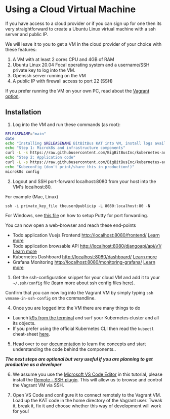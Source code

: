 # Using a Cloud Virtual Machine

If you have access to a cloud provider or if you can sign up for one then its very straightforward to create a Ubuntu Linux virtual machine with a ssh server and public IP.

We will leave it to you to get a VM in the cloud provider of your choice with these features:

  1. A VM with at least 2 cores CPU and 4GB of RAM
  2. Ubuntu Linux 20.04 Focal operating system and a username/SSH private key to log into the VM.
  3. Openssh server running on the VM
  4. A public IP with firewall access to port 22 (SSH)

If you prefer running the VM on your own PC, read about the [Vagrant option](./quickstart-vagrant.md).

## Installation
1. Log into the VM and run these commands (as root):

```bash
RELEASENAME="main"
date
echo "Installing $RELEASENAME BitBitBus KAT into VM, install logs available at /var/log/"
echo "Step 1: Microk8s and infrastructure components"
curl -L -s https://raw.githubusercontent.com/BigBitBusInc/kubernetes-automation-toolkit/$RELEASENAME/code/local-kubernetes-cluster-installation/install-microk8s-on-ubuntu.sh | bash | tee /var/log/bigbitbus-microk8s-install.log
echo "Step 2: Application code"
curl -L -s https://raw.githubusercontent.com/BigBitBusInc/kubernetes-automation-toolkit/$RELEASENAME/code/local-kubernetes-cluster-installation/install-application-stack.sh | bash -s $RELEASENAME | tee /var/log/bigbitbus-kat-application-code-install.log
echo "Kubeconfig (don't print/share this in production!)"
microk8s config
```

2. Logout and SSH port-forward localhost:8080 from your host into the VM's localhost:80.

For example (Mac, Linux) 
```
ssh -i private_key_file theuser@publicip -L 8080:localhost:80 -N
```

For Windows, see [this file](windows-setup.md) on how to setup Putty for port forwarding.

 You can now open a web-browser and reach these end-points
  - Todo application Vuejs Frontend [http://localhost:8080/frontend/](http://localhost:8080/frontend/) [Learn more](../code/app-code/frontend/todo-vuejs/)
  - Todo application browsable API [http://localhost:8080/djangoapi/api/v1/](http://localhost:8080/djangoapi/api/v1) [Learn more](../code/app-code/api/todo-python-django/)
  - Kubernetes Dashboard [http://localhost:8080/dashboard/](http://localhost:8080/dashboard/) [Learn more](../code/k8s-common-code/k8sdashboard/)
  - Grafana Monitoring [http://localhost:8080/monitoring-grafana/](http://localhost:8080/monitoring-grafana/) [Learn more](../code/k8s-common-code/monitoring/)


1. Get the ssh-configuration snippet for your cloud VM and add it to your `~/.ssh/config` file (learn more about ssh config files [here](https://linuxize.com/post/using-the-ssh-config-file/)).
   
Confirm that you can now log into the Vagrant VM by simply typing `ssh vmname-in-ssh-config` on the commandline.

4. Once you are logged into the VM there are many things to do
  - Launch [k9s from the terminal](https://k9scli.io/) and surf your Kubernetes cluster and all its objects.
  - If you prefer using the official Kubernetes CLI  then  read the `kubectl` cheat-sheet [here](https://kubernetes.io/docs/reference/kubectl/cheatsheet/).

5. Head over to our [documentation](./) to learn the concepts and start understanding the code behind the components..

***The next steps are optional but very useful if you are planning to get productive as a developer***

6.  We assume you use the [Microsoft VS Code Editor](https://code.visualstudio.com/Download) in this tutorial, please install the [Remote - SSH plugin](https://code.visualstudio.com/docs/remote/ssh). This will allow us to browse and control the Vagrant VM via SSH.

7. Open VS Code and configure it to connect remotely to the Vagrant VM. Load up the KAT code in the home directory of the Vagrant user. Tweak it, break it, fix it and choose whether this way of development will work for you!


 
